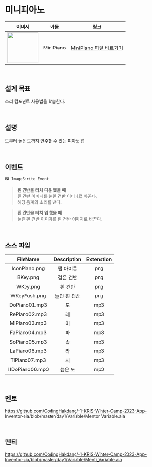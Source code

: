 # 미니피아노

|                                                            이미지                                                             |   이름    |        링크        |
| :---------------------------------------------------------------------------------------------------------------------------: | :-------: | :----------------: |
| <img src="https://user-images.githubusercontent.com/79021544/220135937-292e22c7-5ff4-44a2-9480-1100f9c58bf1.png" width="100"> | MiniPiano | [MiniPiano 파일 바로가기](https://github.com/CodingHakdang/-1-KRIS-Winter-Camp-2023-App-Inventor-aia/tree/master/day1/Variable) |
<br>

## 설계 목표

소리 컴포넌트 사용법을 학습한다.

<br>

## 설명

도부터 높은 도까지 연주할 수 있는 피아노 앱

<br>

## 이벤트

```
🖼 ImageSprite Event
```

> **흰 건반을 터치 다운 했을 때** \
> 흰 건반 이미지를 눌린 건반 이미지로 바꾼다. \
> 해당 음계의 소리를 낸다.

> **흰 건반을 터치 업 했을 때** \
> 눌린 흰 건반 이미지를 흰 건반 이미지로 바꾼다.

<br>

## 소스 파일

|    FileName    | Description  | Extenstion |
| :------------: | :----------: | :--------: |
| IconPiano.png  |  앱 아이콘   |    png     |
|    BKey.png    |  검은 건반   |    png     |
|    WKey.png    |   흰 건반    |    png     |
|  WKeyPush.png  | 눌린 흰 건반 |    png     |
| DoPiano01.mp3  |      도      |    mp3     |
| RePiano02.mp3  |      레      |    mp3     |
| MiPiano03.mp3  |      미      |    mp3     |
| FaPiano04.mp3  |      파      |    mp3     |
| SoPiano05.mp3  |      솔      |    mp3     |
| LaPiano06.mp3  |      라      |    mp3     |
| TiPiano07.mp3  |      시      |    mp3     |
| HDoPiano08.mp3 |   높은 도    |    mp3     |

<br>

## 멘토

https://github.com/CodingHakdang/-1-KRIS-Winter-Camp-2023-App-Inventor-aia/blob/master/day1/Variable/Mentor_Variable.aia

<br>

## 멘티
https://github.com/CodingHakdang/-1-KRIS-Winter-Camp-2023-App-Inventor-aia/blob/master/day1/Variable/Menti_Variable.aia
